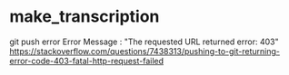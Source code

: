 # make_transcription

git push error 
Error Message : "The requested URL returned error: 403"
https://stackoverflow.com/questions/7438313/pushing-to-git-returning-error-code-403-fatal-http-request-failed
